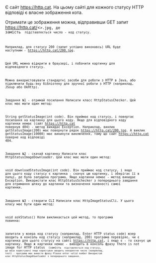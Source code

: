   Є сайт https://http.cat. На цьому сайті для кожного статусу HTTP відповіді є власне зображення кота.
  
  Отримати це зображення можна, відправивши GET запит https://http.cat/<<CODE>>.jpg, де замість <CODE> підставляється число - код статусу.
  
  Наприклад, для статусу 200 (запит успішно виконавсь) URL буде наступним - https://http.cat/200.jpg.
  
  Цей URL можна відкрити в браузері, і побачити картинку для відповідного статусу.
  
  Можна використовувати стандартні засоби для роботи з HTTP в Java, або підключити будь-яку бібліотеку для зручної роботи з HTTP (наприклад, JSoup або OkHttp).
  
  Завдання №1 - отримай посилання
  Написати класс HttpStatusChecker. Цей клас має мати один метод:
  
  String getStatusImage(int code). Він приймає код статусу, і повертає посилання на картинку для цього коду. Якщо для відповідного коду картинки немає (сайт https://http.cat повернув 404) - метод викидає Exception.
  Наприклад, виклик getStatusImage(200) має повернути рядок https://http.cat/200.jpg. А виклик getStatusImage(10000) має викинути виключення, тому що сайт https://http.cat поверне код відповіді 404.
  
  Завдання №2 - скачай картинку
  Написати клас HttpStatusImageDownloader. Цей клас має мати один метод:
  
  void downloadStatusImage(int code). Він приймає код статусу, і якщо для цього коду статусу є картинка - скачує цю картинку, і зберігає її в папці, де була запущена програма. Якщо картинки немає - метод викидає Exception.
  Використати клас HttpStatusSchecker з попереднього завдання для отримання шляху до картинки та визначення наявності самої картинки.
  
  Завдання №3 - створити CLI
  Написати клас HttpImageStatusCli. У цього класу має бути один метод:
  
  void askStatus()
  Коли викликається цей метод, то програма повинна:
  
  запитати у юзера код статусу (наприклад, Enter HTTP status code)
  юзер вводить в консоль код статусу (наприклад, 200)
  програма перевіряє, чи є картинка для цього статусу на сайті https://http.cat, і якщо є - то скачує цю картинку. Якщо ж картинки немає - виводить в консоль фразу There is not image for HTTP status <CODE> (замість <CODE> підставляється код статусу, що ввів користувач)
  якщо користувач вводить некоректне число (наприклад, test) - програма має вивести фразу Please enter valid number
  Використай клас HttpStatusImageDownloader з попереднього завдання.
